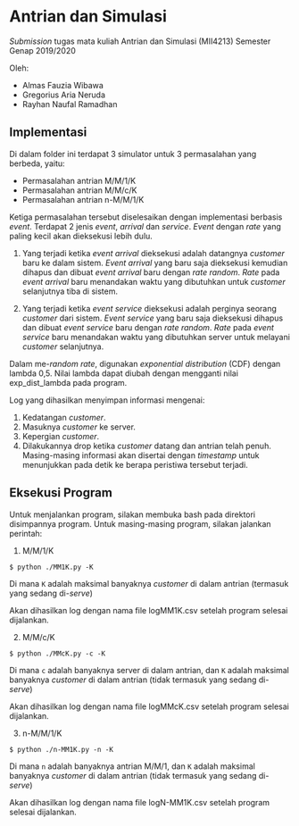 # Antrian dan Simulasi

_Submission_ tugas mata kuliah Antrian dan Simulasi (MII4213) Semester Genap 2019/2020

Oleh:

- Almas Fauzia Wibawa
- Gregorius Aria Neruda
- Rayhan Naufal Ramadhan

## Implementasi

Di dalam folder ini terdapat 3 simulator untuk 3 permasalahan yang berbeda, yaitu:
- Permasalahan antrian M/M/1/K
- Permasalahan antrian M/M/c/K
- Permasalahan antrian n-M/M/1/K

Ketiga permasalahan tersebut diselesaikan dengan implementasi berbasis _event_. Terdapat 2 jenis _event_, _arrival_ dan _service_. _Event_ dengan _rate_ yang paling kecil akan dieksekusi lebih dulu.

1) Yang terjadi ketika _event arrival_ dieksekusi adalah datangnya _customer_ baru ke dalam sistem. _Event arrival_ yang baru saja dieksekusi kemudian dihapus dan dibuat _event arrival_ baru dengan _rate random_. _Rate_ pada _event arrival_ baru menandakan waktu yang dibutuhkan untuk _customer_ selanjutnya tiba di sistem.

2) Yang terjadi ketika _event service_ dieksekusi adalah perginya seorang _customer_ dari sistem. _Event service_ yang baru saja dieksekusi dihapus dan dibuat _event service_ baru dengan _rate random_. _Rate_ pada _event service_ baru menandakan waktu yang dibutuhkan server untuk melayani _customer_ selanjutnya.

Dalam me-_random rate_, digunakan _exponential distribution_ (CDF) dengan lambda 0,5. Nilai lambda dapat diubah dengan mengganti nilai exp_dist_lambda pada program.

Log yang dihasilkan menyimpan informasi mengenai:
1) Kedatangan _customer_.
2) Masuknya _customer_ ke server.
3) Kepergian _customer_.
4) Dilakukannya drop ketika _customer_ datang dan antrian telah penuh.
Masing-masing informasi akan disertai dengan _timestamp_ untuk menunjukkan pada detik ke berapa peristiwa tersebut terjadi.

## Eksekusi Program

Untuk menjalankan program, silakan membuka bash pada direktori disimpannya program. Untuk masing-masing program, silakan jalankan perintah:

1) M/M/1/K

```
$ python ./MM1K.py -K
```

Di mana `K` adalah maksimal banyaknya _customer_ di dalam antrian (termasuk yang sedang di-_serve_)

Akan dihasilkan log dengan nama file logMM1K.csv setelah program selesai dijalankan.

2) M/M/c/K

```
$ python ./MMcK.py -c -K
```

Di mana `c` adalah banyaknya server di dalam antrian, dan `K` adalah maksimal banyaknya _customer_ di dalam antrian (tidak termasuk yang sedang di-_serve_)

Akan dihasilkan log dengan nama file logMMcK.csv setelah program selesai dijalankan.

3) n-M/M/1/K

```
$ python ./n-MM1K.py -n -K
```

Di mana `n` adalah banyaknya antrian M/M/1, dan `K` adalah maksimal banyaknya _customer_ di dalam antrian (tidak termasuk yang sedang di-_serve_)

Akan dihasilkan log dengan nama file logN-MM1K.csv setelah program selesai dijalankan.